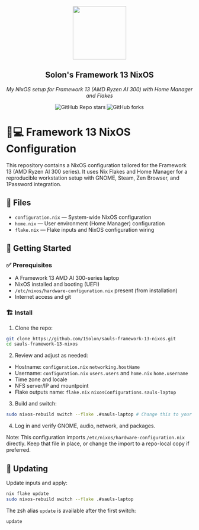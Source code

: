 <div align="center">

<img src="https://raw.githubusercontent.com/homarr-labs/dashboard-icons/150279bb788cf84fc94a8b79cfcd47857cac50e2/svg/nixos.svg" align="center" width="144px" height="144px"/>

## Solon's Framework 13 NixOS

_My NixOS setup for Framework 13 (AMD Ryzen AI 300) with Home Manager and Flakes_

</div>

<div align="center">

![GitHub Repo stars](https://img.shields.io/github/stars/1Solon/sauls-framework-13-nixos?style=for-the-badge)
![GitHub forks](https://img.shields.io/github/forks/1Solon/sauls-framework-13-nixos?style=for-the-badge)

</div>

# 🧊💻 Framework 13 NixOS Configuration

This repository contains a NixOS configuration tailored for the Framework 13 (AMD Ryzen AI 300 series). It uses Nix Flakes and Home Manager for a reproducible workstation setup with GNOME, Steam, Zen Browser, and 1Password integration.

## 📁 Files

- `configuration.nix` — System-wide NixOS configuration
- `home.nix` — User environment (Home Manager) configuration
- `flake.nix` — Flake inputs and NixOS configuration wiring

## 🚀 Getting Started

### ✅ Prerequisites
- A Framework 13 AMD AI 300-series laptop
- NixOS installed and booting (UEFI)
- `/etc/nixos/hardware-configuration.nix` present (from installation)
- Internet access and git

### 🏗️ Install

1) Clone the repo:
```bash
git clone https://github.com/1Solon/sauls-framework-13-nixos.git
cd sauls-framework-13-nixos
```

2) Review and adjust as needed:
- Hostname: `configuration.nix` `networking.hostName`
- Username: `configuration.nix` `users.users` and `home.nix` `home.username`
- Time zone and locale
- NFS server/IP and mountpoint
- Flake outputs name: `flake.nix` `nixosConfigurations.sauls-laptop`

3) Build and switch:
```bash
sudo nixos-rebuild switch --flake .#sauls-laptop # Change this to your hostname
```

4) Log in and verify GNOME, audio, network, and packages.

Note: This configuration imports `/etc/nixos/hardware-configuration.nix` directly. Keep that file in place, or change the import to a repo-local copy if preferred.

## 🔄 Updating

Update inputs and apply:
```bash
nix flake update
sudo nixos-rebuild switch --flake .#sauls-laptop
```

The zsh alias `update` is available after the first switch:
```bash
update
```